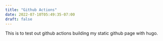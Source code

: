 ```yaml
---
title: "Github Actions"
date: 2022-07-10T05:49:35-07:00
draft: false
---
```

This is to test out github actions building my static github page with hugo.
